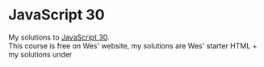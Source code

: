 # JavaScript 30
My solutions to [JavaScript 30](https://javascript30.com/).  
This course is free on Wes' website, my solutions are Wes' starter HTML + my solutions under <script> tag

- **10. Hold Shift to Check Multiple Checkboxes**
      JS: 98 - 134 
